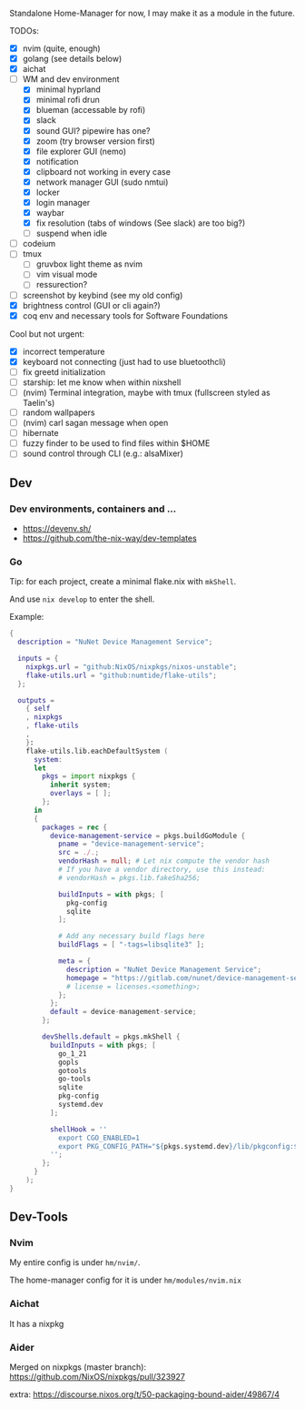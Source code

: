 Standalone Home-Manager for now, I may make it as a module in the future.

TODOs:

- [x] nvim (quite, enough)
- [x] golang (see details below)
- [x] aichat
- [ ] WM and dev environment
  - [x] minimal hyprland
  - [x] minimal rofi drun
  - [x] blueman (accessable by rofi)
  - [x] slack
  - [x] sound GUI? pipewire has one?
  - [x] zoom (try browser version first)
  - [x] file explorer GUI (nemo)
  - [x] notification
  - [x] clipboard not working in every case
  - [x] network manager GUI (sudo nmtui)
  - [x] locker
  - [x] login manager
  - [x] waybar
  - [x] fix resolution (tabs of windows (See slack) are too big?)
  - [ ] suspend when idle
- [ ] codeium
- [ ] tmux
  - [ ] gruvbox light theme as nvim
  - [ ] vim visual mode
  - [ ] ressurection?
- [ ] screenshot by keybind (see my old config)
- [x] brightness control (GUI or cli again?)
- [x] coq env and necessary tools for Software Foundations

Cool but not urgent:

- [x] incorrect temperature
- [x] keyboard not connecting (just had to use bluetoothcli)
- [ ] fix greetd initialization
- [ ] starship: let me know when within nixshell
- [ ] (nvim) Terminal integration, maybe with tmux (fullscreen styled as Taelin's)
- [ ] random wallpapers
- [ ] (nvim) carl sagan message when open
- [ ] hibernate
- [ ] fuzzy finder to be used to find files within $HOME
- [ ] sound control through CLI (e.g.: alsaMixer)

## Dev

### Dev environments, containers and ...

- https://devenv.sh/
- https://github.com/the-nix-way/dev-templates

### Go

Tip: for each project, create a minimal flake.nix with `mkShell`.

And use `nix develop` to enter the shell.

Example:

```nix
{
  description = "NuNet Device Management Service";

  inputs = {
    nixpkgs.url = "github:NixOS/nixpkgs/nixos-unstable";
    flake-utils.url = "github:numtide/flake-utils";
  };

  outputs =
    { self
    , nixpkgs
    , flake-utils
    ,
    }:
    flake-utils.lib.eachDefaultSystem (
      system:
      let
        pkgs = import nixpkgs {
          inherit system;
          overlays = [ ];
        };
      in
      {
        packages = rec {
          device-management-service = pkgs.buildGoModule {
            pname = "device-management-service";
            src = ./.;
            vendorHash = null; # Let nix compute the vendor hash
            # If you have a vendor directory, use this instead:
            # vendorHash = pkgs.lib.fakeSha256;

            buildInputs = with pkgs; [
              pkg-config
              sqlite
            ];

            # Add any necessary build flags here
            buildFlags = [ "-tags=libsqlite3" ];

            meta = {
              description = "NuNet Device Management Service";
              homepage = "https://gitlab.com/nunet/device-management-service";
              # license = licenses.<something>;
            };
          };
          default = device-management-service;
        };

        devShells.default = pkgs.mkShell {
          buildInputs = with pkgs; [
            go_1_21
            gopls
            gotools
            go-tools
            sqlite
            pkg-config
            systemd.dev
          ];

          shellHook = ''
            export CGO_ENABLED=1
            export PKG_CONFIG_PATH="${pkgs.systemd.dev}/lib/pkgconfig:$PKG_CONFIG_PATH"
          '';
        };
      }
    );
}
```

## Dev-Tools

### Nvim

My entire config is under `hm/nvim/`.

The home-manager config for it is under `hm/modules/nvim.nix`

### Aichat

It has a nixpkg

### Aider

Merged on nixpkgs (master branch): https://github.com/NixOS/nixpkgs/pull/323927

extra: https://discourse.nixos.org/t/50-packaging-bound-aider/49867/4
